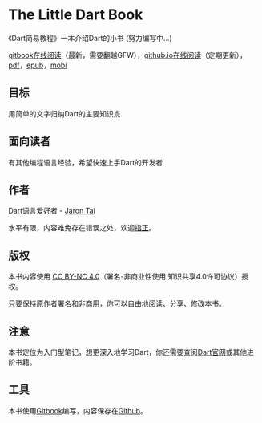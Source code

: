 # The Little Dart Book

《Dart简易教程》一本介绍Dart的小书 \(努力编写中...\)

[gitbook在线阅读](https://www.gitbook.com/read/book/jarontai/the-little-dart-book)（最新，需要翻越GFW），[github.io在线阅读](https://jarontai.github.io/the-little-dart-book/)（定期更新）， [pdf](https://www.gitbook.com/download/pdf/book/jarontai/the-little-dart-book)，[epub](https://www.gitbook.com/download/epub/book/jarontai/the-little-dart-book)，[mobi](https://www.gitbook.com/download/mobi/book/jarontai/the-little-dart-book)

## 目标

用简单的文字归纳Dart的主要知识点

## 面向读者

有其他编程语言经验，希望快速上手Dart的开发者

## 作者

Dart语言爱好者 - [Jaron Tai](https://github.com/jarontai)

水平有限，内容难免存在错误之处，欢迎[指正](https://github.com/jarontai/the-little-dart-book/issues/new)。

## 版权

本书内容使用 [CC BY-NC 4.0](http://creativecommons.org/licenses/by-nc/4.0/)（署名-非商业性使用 知识共享4.0许可协议）授权。

只要保持原作者署名和非商用，你可以自由地阅读、分享、修改本书。

## 注意

本书定位为入门型笔记，想更深入地学习Dart，你还需要查阅[Dart官网](https://www.dartlang.org/)或其他进阶书籍。

## 工具

本书使用[Gitbook](https://www.gitbook.com/)编写，内容保存在[Github](https://github.com/jarontai/the-little-dart-book)。

